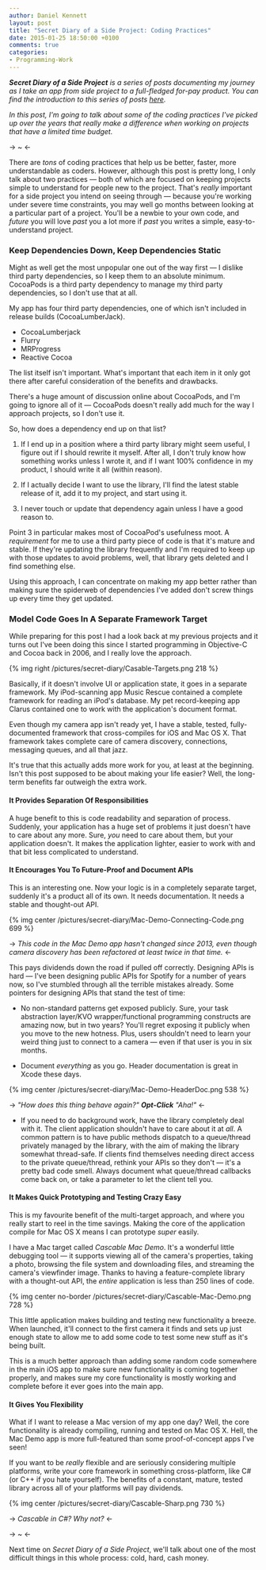 ```yaml
---
author: Daniel Kennett
layout: post
title: "Secret Diary of a Side Project: Coding Practices"
date: 2015-01-25 18:50:00 +0100
comments: true
categories:
- Programming-Work
---
```


***Secret Diary of a Side Project** is a series of posts documenting my journey as I take an app from side project to a full-fledged for-pay product. You can find the introduction to this series of posts [here](http://ikennd.ac/blog/2014/12/secret-diary-of-a-side-project-intro/).*

*In this post, I'm going to talk about some of the coding practices I've picked up over the years that really make a difference when working on projects that have a limited time budget.*

-> ~ <-

There are *tons* of coding practices that help us be better, faster, more understandable as coders. However, although this post is pretty long, I only talk about two practices — both of which are focused on keeping projects simple to understand for people new to the project. That's *really* important for a side project you intend on seeing through — because you're working under severe time constraints, you may well go months between looking at a particular part of a project. You'll be a newbie to your own code, and *future* you will love *past* you a lot more if *past* you writes a simple, easy-to-understand project.


### Keep Dependencies Down, Keep Dependencies Static

Might as well get the most unpopular one out of the way first — I dislike third party dependencies, so I keep them to an absolute minimum. CocoaPods is a third party dependency to manage my third party dependencies, so I don't use that at all.

My app has four third party dependencies, one of which isn't included in release builds (CocoaLumberJack).

- CocoaLumberjack
- Flurry
- MRProgress
- Reactive Cocoa

The list itself isn't important. What's important that each item in it only got there after careful consideration of the benefits and drawbacks.

There's a huge amount of discussion online about CocoaPods, and I'm going to ignore all of it — CocoaPods doesn't really add much for the way I approach projects, so I don't use it.

So, how does a dependency end up on that list?

1. If I end up in a position where a third party library might seem useful, I figure out if I should rewrite it myself. After all, I don't truly know how something works unless I wrote it, and if I want 100% confidence in my product, I should write it all (within reason).

2. If I actually decide I want to use the library, I'll find the latest stable release of it, add it to my project, and start using it.

3. I never touch or update that dependency again unless I have a good reason to.

Point 3 in particular makes most of CocoaPod's usefulness moot. A *requirement* for me to use a third party piece of code is that it's mature and stable. If they're updating the library frequently and I'm required to keep up with those updates to avoid problems, well, that library gets deleted and I find something else.

Using this approach, I can concentrate on making my app better rather than making sure the spiderweb of dependencies I've added don't screw things up every time they get updated.

### Model Code Goes In A Separate Framework Target

While preparing for this post I had a look back at my previous projects and it turns out I've been doing this since I started programming in Objective-C and Cocoa back in 2006, and I really love the approach.

{% img right /pictures/secret-diary/Casable-Targets.png 218 %}

Basically, if it doesn't involve UI or application state, it goes in a separate framework. My iPod-scanning app Music Rescue contained a complete framework for reading an iPod's database. My pet record-keeping app Clarus contained one to work with the application's document format.

Even though my camera app isn't ready yet, I have a stable, tested,  fully-documented framework that cross-compiles for iOS and Mac OS X. That framework takes complete care of camera discovery, connections, messaging queues, and all that jazz.

It's true that this actually adds more work for you, at least at the beginning. Isn't this post supposed to be about making your life easier? Well, the long-term benefits far outweigh the extra work.


#### It Provides Separation Of Responsibilities

A huge benefit to this is code readability and separation of process. Suddenly, your application has a huge set of problems it just doesn't have to care about any more. Sure, *you* need to care about them, but your application doesn't. It makes the application lighter, easier to work with and that bit less complicated to understand.


#### It Encourages You To Future-Proof and Document APIs

This is an interesting one. Now your logic is in a completely separate target, suddenly it's a product all of its own. It needs documentation. It needs a stable and thought-out API.

{% img center /pictures/secret-diary/Mac-Demo-Connecting-Code.png 699 %}

-> *This code in the Mac Demo app hasn't changed since 2013, even though camera discovery has been refactored at least twice in that time.* <-

This pays dividends down the road if pulled off correctly. Designing APIs is hard — I've been designing public APIs for Spotify for a number of years now, so I've stumbled through all the terrible mistakes already. Some pointers for designing APIs that stand the test of time:

- No non-standard patterns get exposed publicly. Sure, your task abstraction layer/KVO wrapper/functional programming constructs are amazing now, but in two years? You'll regret exposing it publicly when you move to the new hotness. Plus, users shouldn't need to learn your weird thing just to connect to a camera — even if that user is you in six months.

- Document *everything* as you go. Header documentation is great in Xcode these days.

{% img center /pictures/secret-diary/Mac-Demo-HeaderDoc.png 538 %}

-> *"How does this thing behave again?" **Opt-Click** "Aha!"* <-

- If you need to do background work, have the library completely deal with it. The client application shouldn't have to care about it at *all*. A common pattern is to have public methods dispatch to a queue/thread privately managed by the library, with the aim of making the library somewhat thread-safe. If clients find themselves needing direct access to the private queue/thread, rethink your APIs so they don't — it's a pretty bad code smell. Always document what queue/thread callbacks come back on, or take a parameter to let the client tell you.


#### It Makes Quick Prototyping and Testing Crazy Easy

This is my favourite benefit of the multi-target approach, and where you really start to reel in the time savings. Making the core of the application compile for Mac OS X means I can prototype *super* easily.

I have a Mac target called *Cascable Mac Demo*. It's a wonderful little debugging tool — it supports viewing all of the camera's properties, taking a photo, browsing the file system and downloading files, and streaming the camera's viewfinder image. Thanks to having a feature-complete library with a thought-out API, the *entire* application is less than 250 lines of code.

{% img center no-border /pictures/secret-diary/Cascable-Mac-Demo.png 728 %}

This little application makes building and testing new functionality a breeze. When launched, it'll connect to the first camera it finds and sets up just enough state to allow me to add some code to test some new stuff as it's being built.

This is a much better approach than adding some random code somewhere in the main iOS app to make sure new functionality is coming together properly, and makes sure my core functionality is mostly working and complete before it ever goes into the main app.


#### It Gives You Flexibility

What if I want to release a Mac version of my app one day? Well, the core functionality is already compiling, running and tested on Mac OS X. Hell, the Mac Demo app is more full-featured than some proof-of-concept apps I've seen!

If you want to be *really* flexible and are seriously considering multiple platforms, write your core framework in something cross-platform, like C# (or C++ if you hate yourself). The benefits of a constant, mature, tested library across all of your platforms will pay dividends.

{% img center /pictures/secret-diary/Cascable-Sharp.png 730 %}

-> *Cascable in C#? Why not?* <-

-> ~ <-

Next time on *Secret Diary of a Side Project*, we'll talk about one of the most difficult things in this whole process: cold, hard, cash money.
